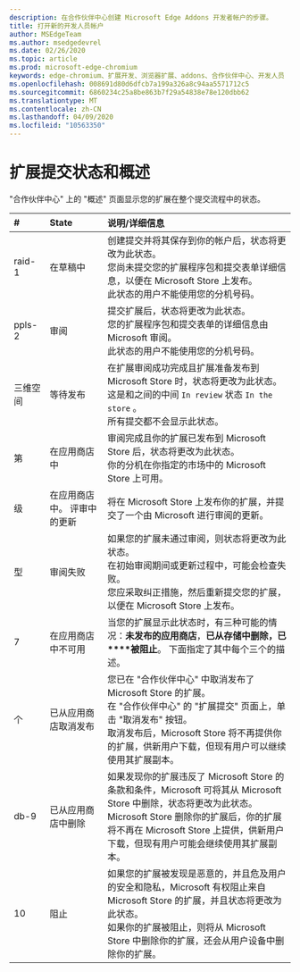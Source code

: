 ```yaml
---
description: 在合作伙伴中心创建 Microsoft Edge Addons 开发者帐户的步骤。
title: 打开新的开发人员帐户
author: MSEdgeTeam
ms.author: msedgedevrel
ms.date: 02/26/2020
ms.topic: article
ms.prod: microsoft-edge-chromium
keywords: edge-chromium、扩展开发、浏览器扩展、addons、合作伙伴中心、开发人员
ms.openlocfilehash: 008691d80d6dfcb7a199a326a8c94aa5571712c5
ms.sourcegitcommit: 6860234c25a8be863b7f29a54838e78e120dbb62
ms.translationtype: MT
ms.contentlocale: zh-CN
ms.lasthandoff: 04/09/2020
ms.locfileid: "10563350"
---
```

# 扩展提交状态和概述  

"合作伙伴中心" 上的 "概述" 页面显示您的扩展在整个提交流程中的状态。  

| # |  State |  说明/详细信息 |  
|:--- |:--- |:--- |  
| raid-1 |  在草稿中 |  创建提交并将其保存到你的帐户后，状态将更改为此状态。  <br />  您尚未提交您的扩展程序包和提交表单详细信息，以便在 Microsoft Store 上发布。  <br />  此状态的用户不能使用您的分机号码。  |  
| ppls-2|  审阅 |  提交扩展后，状态将更改为此状态。  <br />  您的扩展程序包和提交表单的详细信息由 Microsoft 审阅。  <br />  此状态的用户不能使用您的分机号码。  |  
| 三维空间|  等待发布 |  在扩展审阅成功完成且扩展准备发布到 Microsoft Store 时，状态将更改为此状态。  <br />  这是和之间的中间 `In review` 状态 `In the store` 。  <br />  所有提交都不会显示此状态。  |  
| 第|  在应用商店中 |  审阅完成且你的扩展已发布到 Microsoft Store 后，状态将更改为此状态。  <br />  你的分机在你指定的市场中的 Microsoft Store 上可用。  |  
| 级 |  在应用商店中。  评审中的更新 |  将在 Microsoft Store 上发布你的扩展，并提交了一个由 Microsoft 进行审阅的更新。  |  
| 型 |  审阅失败 |  如果您的扩展未通过审阅，则状态将更改为此状态。  <br />  在初始审阅期间或更新过程中，可能会检查失败。  <br />  您应采取纠正措施，然后重新提交您的扩展，以便在 Microsoft Store 上发布。  |  
| 7 |  在应用商店中不可用 |  当您的扩展显示此状态时，有三种可能的情况：**未发布的应用商店**，**已从存储中删除，已****被阻止**。  下面指定了其中每个三个的描述。  |  
| 个 |  已从应用商店取消发布 |  您已在 "合作伙伴中心" 中取消发布了 Microsoft Store 的扩展。  <br />  在 "合作伙伴中心" 的 "扩展提交" 页面上，单击 "取消发布" 按钮。  <br />  取消发布后，Microsoft Store 将不再提供你的扩展，供新用户下载，但现有用户可以继续使用其扩展副本。  |  
| db-9 |  已从应用商店中删除 |  如果发现你的扩展违反了 Microsoft Store 的条款和条件，Microsoft 可将其从 Microsoft Store 中删除，状态将更改为此状态。  <br />  Microsoft Store 删除你的扩展后，你的扩展将不再在 Microsoft Store 上提供，供新用户下载，但现有用户可能会继续使用其扩展副本。  |  
| 10 |  阻止 |  如果您的扩展被发现是恶意的，并且危及用户的安全和隐私，Microsoft 有权阻止来自 Microsoft Store 的扩展，并且状态将更改为此状态。  <br />  如果你的扩展被阻止，则将从 Microsoft Store 中删除你的扩展，还会从用户设备中删除你的扩展。  |  

